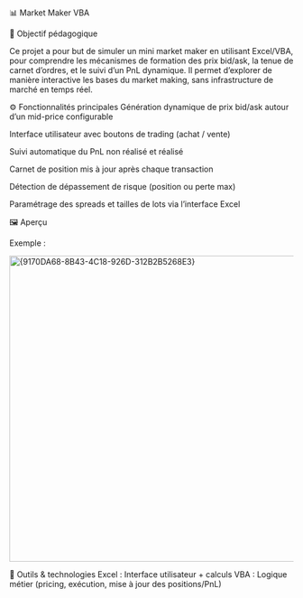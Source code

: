 📊 Market Maker VBA


🎯 Objectif pédagogique


Ce projet a pour but de simuler un mini market maker en utilisant Excel/VBA, pour comprendre les mécanismes de formation des prix bid/ask, la tenue de carnet d’ordres, et le suivi d’un PnL dynamique. Il permet d’explorer de manière interactive les bases du market making, sans infrastructure de marché en temps réel.

⚙️ Fonctionnalités principales
Génération dynamique de prix bid/ask autour d’un mid-price configurable

Interface utilisateur avec boutons de trading (achat / vente)

Suivi automatique du PnL non réalisé et réalisé

Carnet de position mis à jour après chaque transaction

Détection de dépassement de risque (position ou perte max)

Paramétrage des spreads et tailles de lots via l’interface Excel

🖼️ Aperçu


Exemple :

<img width="743" height="542" alt="{9170DA68-8B43-4C18-926D-312B2B5268E3}" src="https://github.com/user-attachments/assets/8b6bb569-ef54-4058-96d4-1f9eb80ae118" />

🧰 Outils & technologies
Excel : Interface utilisateur + calculs
VBA : Logique métier (pricing, exécution, mise à jour des positions/PnL)
